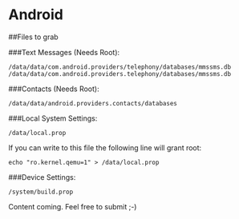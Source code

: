 # Android

##Files to grab

###Text Messages (Needs Root):

```
/data/data/com.android.providers/telephony/databases/mmssms.db
/data/data/com.android.providers.telephony/databases/mmssms.db
```

###Contacts (Needs Root):

```
/data/data/android.providers.contacts/databases
```

###Local System Settings:

```
/data/local.prop
```

If you can write to this file the following line will grant root:

```
echo "ro.kernel.qemu=1" > /data/local.prop
```

###Device Settings:

```
/system/build.prop
```

Content coming. Feel free to submit ;-)
